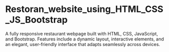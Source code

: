 # Restoran_website_using_HTML_CSS_JS_Bootstrap
A fully responsive restaurant webpage built with HTML, CSS, JavaScript, and Bootstrap. Features include a dynamic layout, interactive elements, and an elegant, user-friendly interface that adapts seamlessly across devices.
